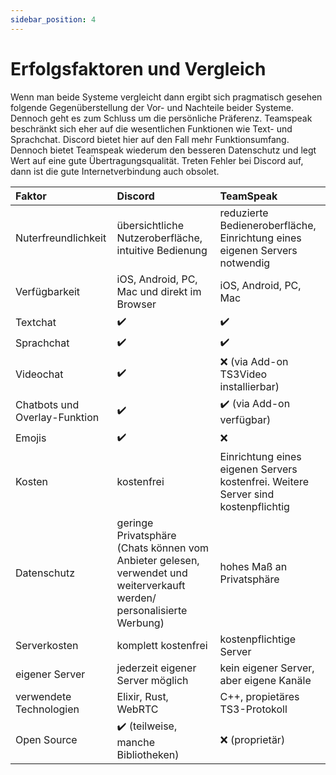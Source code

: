 ```yaml
---
sidebar_position: 4
---
```


# Erfolgsfaktoren und Vergleich

Wenn man beide Systeme vergleicht dann ergibt sich pragmatisch gesehen folgende Gegenüberstellung der Vor- und Nachteile beider Systeme. Dennoch geht es zum Schluss um die persönliche Präferenz. Teamspeak beschränkt sich eher auf die wesentlichen Funktionen wie Text- und Sprachchat. Discord bietet hier auf den Fall mehr Funktionsumfang. Dennoch bietet Teamspeak wiederum den besseren Datenschutz und legt Wert auf eine gute Übertragungsqualität. Treten Fehler bei Discord auf, dann ist die gute Internetverbindung auch obsolet.

| Faktor                        | Discord                                                                                                                | TeamSpeak                                                                         |
| :---------------------------- | :--------------------------------------------------------------------------------------------------------------------- | :-------------------------------------------------------------------------------- |
| Nuterfreundlichkeit           | übersichtliche Nutzeroberfläche, intuitive Bedienung                                                                   | reduzierte Bedieneroberfläche, Einrichtung eines eigenen Servers notwendig        |
| Verfügbarkeit                 | iOS, Android, PC, Mac und direkt im Browser                                                                            | iOS, Android, PC, Mac                                                             |
| Textchat                      | ✔️                                                                                                                      | ✔️                                                                                 |
| Sprachchat                    | ✔️                                                                                                                      | ✔️                                                                                 |
| Videochat                     | ✔️                                                                                                                      | ❌ (via Add-on TS3Video installierbar)                                             |
| Chatbots und Overlay-Funktion | ✔️                                                                                                                      | ✔️ (via Add-on verfügbar)                                                          |
| Emojis                        | ✔️                                                                                                                      | ❌                                                                                 |
| Kosten                        | kostenfrei                                                                                                             | Einrichtung eines eigenen Servers kostenfrei. Weitere Server sind kostenpflichtig |
| Datenschutz                   | geringe Privatsphäre (Chats können vom Anbieter gelesen, verwendet und weiterverkauft werden/ personalisierte Werbung) | hohes Maß an Privatsphäre                                                         |
| Serverkosten                  | komplett kostenfrei                                                                                                    | kostenpflichtige Server                                                           |
| eigener Server                | jederzeit eigener Server möglich                                                                                       | kein eigener Server, aber eigene Kanäle                                           |
| verwendete Technologien       | Elixir, Rust, WebRTC                                                                                                   | C++, propietäres TS3-Protokoll                                                    |
| Open Source                   | ✔️ (teilweise, manche Bibliotheken)                                                                                     | ❌ (proprietär)                                                                    |
